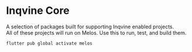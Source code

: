 # Inqvine Core

A selection of packages built for supporting Inqvine enabled projects.  
All of these projects will run on Melos. Use this to run, test, and build them.

`flutter pub global activate melos`